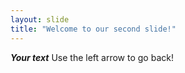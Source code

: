```yaml
---
layout: slide
title: "Welcome to our second slide!"
---
```

_**Your text**_
Use the left arrow to go back!
